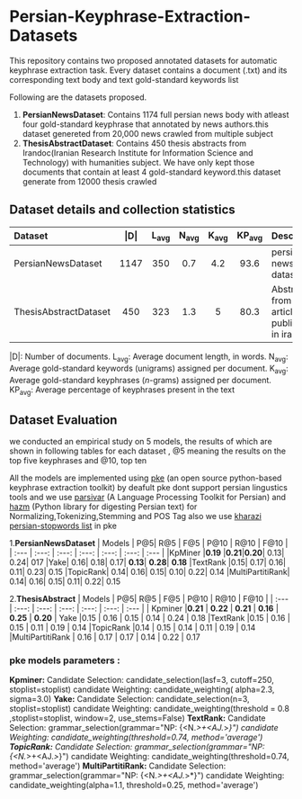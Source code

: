 # Persian-Keyphrase-Extraction-Datasets

This repository contains two proposed annotated datasets for automatic keyphrase extraction task. Every dataset contains a document (.txt) and its corresponding text body and text gold-standard keywords list 

Following are the datasets  proposed.

1. **PersianNewsDataset**: Contains 1174 full persian news body with atleast four gold-standard keyphrase that annotated by news authors.this dataset genereted from 20,000 news crawled from multiple subject 
2. **ThesisAbstractDataset**: Contains 450 thesis abstracts from Irandoc(Iranian Research Institute for Information Science and Technology) with humanities subject. We have only kept those documents that contain at least 4 gold-standard keyword.this dataset generate from 12000 thesis crawled 

## Dataset details and collection statistics

| Dataset | \|D\| | L<sub>avg</sub> | N<sub>avg</sub> | K<sub>avg</sub> | KP<sub>avg</sub>| Description |
| :---         |     :---:      |     :---:      |     :---:      |     :---:      |     :---:      |          :--- |
| PersianNewsDataset   | 1147 |  350   | 0.7 | 4.2 | 93.6 | persian full news body dataset
| ThesisAbstractDataset     | 450 |  323 | 1.3 | 5 | 80.3 | Abstracts from thesis articles published in irandoc 

\|D\|: Number of documents.
L<sub>avg</sub>: Average document length, in words.
N<sub>avg</sub>: Average gold-standard keywords (unigrams) assigned per document.
K<sub>avg</sub>: Average gold-standard keyphrases (*n*-grams) assigned per document.
KP<sub>avg</sub>: Average percentage of keyphrases present in the text

## Dataset Evaluation
we conducted an empirical study on 5 models, the results of which are shown in  following  tables for each dataset , @5 meaning the results on the top five keyphrases and @10, top ten

All the models are implemented using [pke](https://github.com/boudinfl/pke) (an open source python-based keyphrase extraction toolkit)
by deafult pke dont support persian lingustics tools and we use [parsivar](https://github.com/ICTRC/Parsivar) (A Language Processing Toolkit for Persian) and [hazm](https://github.com/sobhe/hazm) (Python library for digesting Persian text) for Normalizing,Tokenizing,Stemming and POS Tag also we use [kharazi
persian-stopwords list](https://github.com/kharazi/persian-stopwords) in pke 

1.**PersianNewsDataset**
| Models | P@5| R@5 | F@5 | P@10 | R@10 | F@10 |
| :---         |     :---:      |     :---:      |     :---:      |     :---:      |     :---:      |          :---       |
|KpMiner	|**0.19**	|**0.21**|**0.20**|	0.13|	0.24|	017
|Yake|	0.16|	0.18|	0.17|	**0.13**|	**0.28**|	**0.18**
|TextRank	|0.15|	0.17|	0.16|	0.11|	0.23|	0.15
|TopicRank|	0.14|	0.16|	0.15|	0.10|	0.22|	0.14
|MultiPartitiRank|	0.14|	0.16|	0.15|	0.11|	0.22|	0.15


2.**ThesisAbstract**
| Models | P@5| R@5 | F@5 | P@10 | R@10 | F@10 |
| :---         |     :---:      |     :---:      |     :---:      |     :---:      |     :---:      |          :---       |
| Kpminer   |**0.21** |	**0.22** |	**0.21** |	**0.16** |	**0.25** |	**0.20**
| Yake      |0.15 |	0.16 |	0.15 |	0.14 |	0.24 |	0.18
|TextRank	|0.15 |	0.16 |	0.15 |	0.11 |	0.19 |	0.14
|TopicRank	|0.14 |	0.15 |	0.14 |	0.11 |	0.19 |	0.14
|MultiPartitiRank |	0.16 |	0.17 |	0.17 |	0.14 |	0.22 |	0.17

### pke models parameters :
**Kpminer:**
Candidate Selection: candidate_selection(lasf=3, cutoff=250, stoplist=stoplist)
candidate Weighting: candidate_weighting( alpha=2.3, sigma=3.0)
**Yake:**
  Candidate Selection: candidate_selection(n=3, stoplist=stoplist)
  candidate Weighting: candidate_weighting(threshold = 0.8 ,stoplist=stoplist, window=2, use_stems=False)
**TextRank:**
Candidate Selection: grammar_selection(grammar="NP: {<N.*>+<AJ.*>*}")
candidate Weighting: candidate_weighting(threshold=0.74, method='average')
**TopicRank:**
Candidate Selection: grammar_selection(grammar="NP: {<N.*>+<AJ.*>*}")
candidate Weighting: candidate_weighting(threshold=0.74, method='average')
**MultiPartitiRank:**
Candidate Selection: grammar_selection(grammar="NP: {<N.*>+<AJ.*>*}")
candidate Weighting: candidate_weighting(alpha=1.1, threshold=0.25, method='average')

